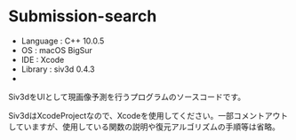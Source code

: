 # Submission-search

- Language : C++ 10.0.5
- OS : macOS BigSur
- IDE : Xcode
- Library : siv3d 0.4.3
- 

Siv3dをUIとして現画像予測を行うプログラムのソースコードです。


Siv3dはXcodeProjectなので、Xcodeを使用してください。一部コメントアウトしていますが、使用している関数の説明や復元アルゴリズムの手順等は省略。
